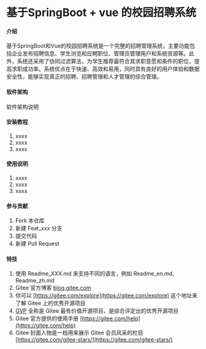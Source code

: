 # 基于SpringBoot + vue 的校园招聘系统

#### 介绍
 基于SpringBoot和Vue的校园招聘系统是一个完整的招聘管理系统，主要功能包括企业发布招聘信息、学生浏览和应聘职位、管理员管理用户和系统资源等。此外，系统还采用了协同过滤算法，为学生推荐最符合其求职意愿和条件的职位，提高求职成功率。系统优点在于快速、高效和易用，同时具有良好的用户体验和数据安全性，能够实现真正的招聘、招聘管理和人才管理的综合管理。

#### 软件架构
软件架构说明


#### 安装教程

1.  xxxx
2.  xxxx
3.  xxxx

#### 使用说明

1.  xxxx
2.  xxxx
3.  xxxx

#### 参与贡献

1.  Fork 本仓库
2.  新建 Feat_xxx 分支
3.  提交代码
4.  新建 Pull Request


#### 特技

1.  使用 Readme\_XXX.md 来支持不同的语言，例如 Readme\_en.md, Readme\_zh.md
2.  Gitee 官方博客 [blog.gitee.com](https://blog.gitee.com)
3.  你可以 [https://gitee.com/explore](https://gitee.com/explore) 这个地址来了解 Gitee 上的优秀开源项目
4.  [GVP](https://gitee.com/gvp) 全称是 Gitee 最有价值开源项目，是综合评定出的优秀开源项目
5.  Gitee 官方提供的使用手册 [https://gitee.com/help](https://gitee.com/help)
6.  Gitee 封面人物是一档用来展示 Gitee 会员风采的栏目 [https://gitee.com/gitee-stars/](https://gitee.com/gitee-stars/)
